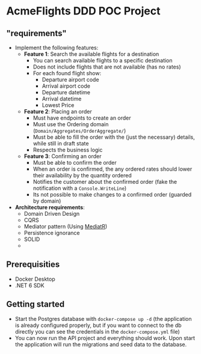 # AcmeFlights DDD POC Project

##  "requirements"

- Implement the following features:
    - **Feature 1**: Search the available flights for a destination
        - You can search available flights to a specific destination
        - Does not include flights that are not available (has no rates)
        - For each found flight show:
            - Departure airport code
            - Arrival airport code
            - Departure datetime
            - Arrival datetime
            - Lowest Price
    - **Feature 2**: Placing an order
        - Must have endpoints to create an order
        - Must use the Ordering domain (`Domain/Aggregates/OrderAggregate/`)
        - Must be able to fill the order with the (just the necessary) details, while still in draft state
        - Respects the business logic
    - **Feature 3**: Confirming an order
        - Must be able to confirm the order
        - When an order is confirmed, the any ordered rates should lower their availability by the quantity ordered
        - Notifies the customer about the confirmed order (fake the notification with a `Console.WriteLine`)
        - Its not possible to make changes to a confirmed order (guarded by domain)
- **Architecture requirements**: 
    - Domain Driven Design
    - CQRS
    - Mediator pattern (Using [MediatR](https://github.com/jbogard/MediatR))
    - Persistence ignorance
    - SOLID
    - 
## Prerequisities

- Docker Desktop
- .NET 6 SDK

## Getting started

- Start the Postgres database with `docker-compose up -d` (the application is already configured properly, but if you
  want to connect to the db directly you can see the credentials in the `docker-compose.yml` file)
- You can now run the API project and everything should work. Upon start the application will run the migrations and
  seed data to the database.

